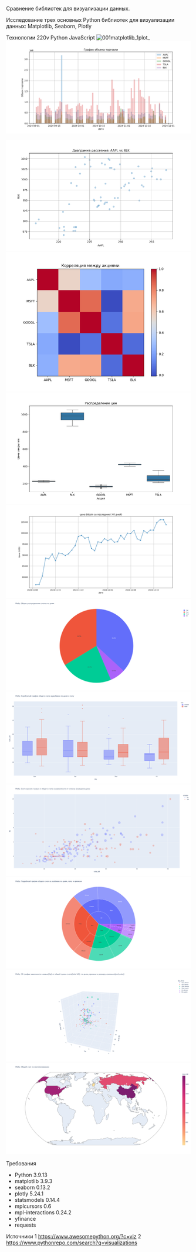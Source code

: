 Сравнение библиотек для визуализации данных.

Исследование трех основных Python библиотек для визуализации данных: Matplotlib, Seaborn, Plotly

Технологии
    220v
    Python
    JavaScript
![001matplotlib_1plot_](https://github.com/user-attachments/assets/4aad356f-2060-4f6c-a8a7-43a1b69f638f)
![img2](https://github.com/rootcrop/d2/blob/main/img/001matplotlib_2volume_plot.png)

![img3](https://github.com/rootcrop/d2/blob/main/img/001matplotlib_3scatter_plot.png)
![img4](https://github.com/rootcrop/d2/blob/main/img/001matplotlib_4correlation.png?raw=true)
![img5](https://github.com/rootcrop/d2/blob/main/img/002seaborn2distribution.png?raw=true)
![img6](https://github.com/rootcrop/d2/blob/main/img/002seaborn4linePlotCoin.png?raw=true)
![img7](https://github.com/rootcrop/d2/blob/main/img/003_plotly_2_pieChart.png?raw=true)
![img8](https://github.com/rootcrop/d2/blob/main/img/003_plotly_3_boxPlot.png?raw=true)
![img9](https://github.com/rootcrop/d2/blob/main/img/003_plotly_4_scatterPlot.png)
![img10](https://github.com/rootcrop/d2/blob/main/img/003_plotly_5_sunburstChart.png)
![img11](https://github.com/rootcrop/d2/blob/main/img/003_plotly_6_scatter_3d_0.gif)
![img12](https://github.com/rootcrop/d2/blob/main/img/003_plotly_7_choroplethMap.png)

Требования
- Python 3.9.13
- matplotlib 3.9.3
- seaborn 0.13.2
- plotly 5.24.1
- statsmodels 0.14.4
- mplcursors 0.6
- mpl-interactions 0.24.2
- yfinance
- requests

Источники 
1 https://www.awesomepython.org/?c=viz 
2 https://www.pythonrepo.com/search?q=visualizations

